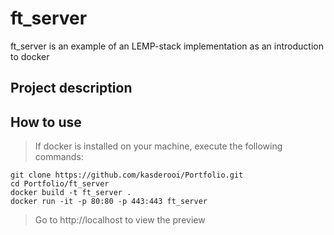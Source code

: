 # ft_server

ft_server is an example of an LEMP-stack implementation as an introduction to docker

## Project description



## How to use
> If docker is installed on your machine, execute the following commands:

```shell
git clone https://github.com/kasderooi/Portfolio.git
cd Portfolio/ft_server
docker build -t ft_server .
docker run -it -p 80:80 -p 443:443 ft_server
```

> Go to http://localhost to view the preview
